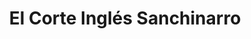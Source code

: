 ---
title: "El Corte Inglés Sanchinarro"
url: /madrid/el-corte-ingles-sanchinarro/
shop: Einkaufszentrum
---